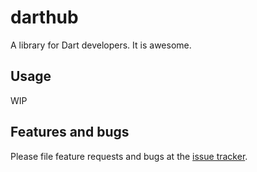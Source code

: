 # darthub

A library for Dart developers. It is awesome.

## Usage
WIP
## Features and bugs

Please file feature requests and bugs at the [issue tracker][tracker].

[tracker]: http://example.com/issues/replaceme
